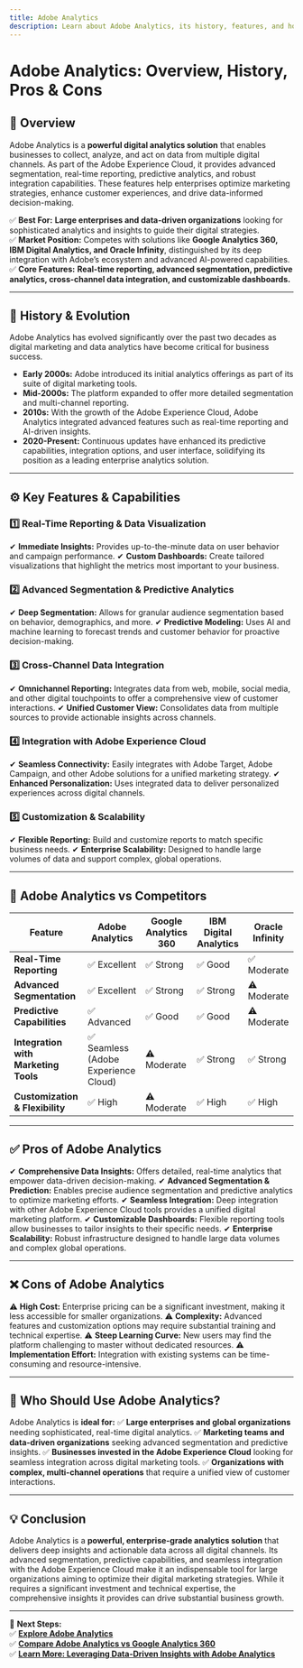 ```yaml
---
title: Adobe Analytics
description: Learn about Adobe Analytics, its history, features, and how it compares to other digital analytics platforms.
---
```


# **Adobe Analytics: Overview, History, Pros & Cons**

## **📌 Overview**  
Adobe Analytics is a **powerful digital analytics solution** that enables businesses to collect, analyze, and act on data from multiple digital channels. As part of the Adobe Experience Cloud, it provides advanced segmentation, real-time reporting, predictive analytics, and robust integration capabilities. These features help enterprises optimize marketing strategies, enhance customer experiences, and drive data-informed decision-making.

✅ **Best For:** **Large enterprises and data-driven organizations** looking for sophisticated analytics and insights to guide their digital strategies.  
✅ **Market Position:** Competes with solutions like **Google Analytics 360, IBM Digital Analytics, and Oracle Infinity**, distinguished by its deep integration with Adobe’s ecosystem and advanced AI-powered capabilities.  
✅ **Core Features:** **Real-time reporting, advanced segmentation, predictive analytics, cross-channel data integration, and customizable dashboards.**

---

## **📜 History & Evolution**  
Adobe Analytics has evolved significantly over the past two decades as digital marketing and data analytics have become critical for business success.

- **Early 2000s:** Adobe introduced its initial analytics offerings as part of its suite of digital marketing tools.
- **Mid-2000s:** The platform expanded to offer more detailed segmentation and multi-channel reporting.
- **2010s:** With the growth of the Adobe Experience Cloud, Adobe Analytics integrated advanced features such as real-time reporting and AI-driven insights.
- **2020-Present:** Continuous updates have enhanced its predictive capabilities, integration options, and user interface, solidifying its position as a leading enterprise analytics solution.

---

## **⚙️ Key Features & Capabilities**

### **1️⃣ Real-Time Reporting & Data Visualization**
✔ **Immediate Insights:** Provides up-to-the-minute data on user behavior and campaign performance.
✔ **Custom Dashboards:** Create tailored visualizations that highlight the metrics most important to your business.

### **2️⃣ Advanced Segmentation & Predictive Analytics**
✔ **Deep Segmentation:** Allows for granular audience segmentation based on behavior, demographics, and more.
✔ **Predictive Modeling:** Uses AI and machine learning to forecast trends and customer behavior for proactive decision-making.

### **3️⃣ Cross-Channel Data Integration**
✔ **Omnichannel Reporting:** Integrates data from web, mobile, social media, and other digital touchpoints to offer a comprehensive view of customer interactions.
✔ **Unified Customer View:** Consolidates data from multiple sources to provide actionable insights across channels.

### **4️⃣ Integration with Adobe Experience Cloud**
✔ **Seamless Connectivity:** Easily integrates with Adobe Target, Adobe Campaign, and other Adobe solutions for a unified marketing strategy.
✔ **Enhanced Personalization:** Uses integrated data to deliver personalized experiences across digital channels.

### **5️⃣ Customization & Scalability**
✔ **Flexible Reporting:** Build and customize reports to match specific business needs.
✔ **Enterprise Scalability:** Designed to handle large volumes of data and support complex, global operations.

---

## **🔄 Adobe Analytics vs Competitors**

| Feature                      | Adobe Analytics      | Google Analytics 360  | IBM Digital Analytics | Oracle Infinity    |
|------------------------------|----------------------|-----------------------|-----------------------|--------------------|
| **Real-Time Reporting**      | ✅ Excellent         | ✅ Strong             | ✅ Good               | ✅ Moderate        |
| **Advanced Segmentation**    | ✅ Excellent         | ✅ Strong             | ✅ Strong             | ⚠ Moderate         |
| **Predictive Capabilities**  | ✅ Advanced          | ✅ Good               | ✅ Good               | ⚠ Moderate         |
| **Integration with Marketing Tools** | ✅ Seamless (Adobe Experience Cloud) | ⚠ Moderate    | ✅ Strong     | ✅ Strong          |
| **Customization & Flexibility** | ✅ High          | ⚠ Moderate           | ✅ High               | ✅ High            |

---

## **✅ Pros of Adobe Analytics**
✔ **Comprehensive Data Insights:** Offers detailed, real-time analytics that empower data-driven decision-making.
✔ **Advanced Segmentation & Prediction:** Enables precise audience segmentation and predictive analytics to optimize marketing efforts.
✔ **Seamless Integration:** Deep integration with other Adobe Experience Cloud tools provides a unified digital marketing platform.
✔ **Customizable Dashboards:** Flexible reporting tools allow businesses to tailor insights to their specific needs.
✔ **Enterprise Scalability:** Robust infrastructure designed to handle large data volumes and complex global operations.

---

## **❌ Cons of Adobe Analytics**
⚠ **High Cost:** Enterprise pricing can be a significant investment, making it less accessible for smaller organizations.
⚠ **Complexity:** Advanced features and customization options may require substantial training and technical expertise.
⚠ **Steep Learning Curve:** New users may find the platform challenging to master without dedicated resources.
⚠ **Implementation Effort:** Integration with existing systems can be time-consuming and resource-intensive.

---

## **🎯 Who Should Use Adobe Analytics?**
Adobe Analytics is **ideal for:**
✅ **Large enterprises and global organizations** needing sophisticated, real-time digital analytics.
✅ **Marketing teams and data-driven organizations** seeking advanced segmentation and predictive insights.
✅ **Businesses invested in the Adobe Experience Cloud** looking for seamless integration across digital marketing tools.
✅ **Organizations with complex, multi-channel operations** that require a unified view of customer interactions.

---

## **💡 Conclusion**
Adobe Analytics is a **powerful, enterprise-grade analytics solution** that delivers deep insights and actionable data across all digital channels. Its advanced segmentation, predictive capabilities, and seamless integration with the Adobe Experience Cloud make it an indispensable tool for large organizations aiming to optimize their digital marketing strategies. While it requires a significant investment and technical expertise, the comprehensive insights it provides can drive substantial business growth.

---

🚀 **Next Steps:**  
✅ **[Explore Adobe Analytics](https://www.adobe.com/analytics.html)**  
✅ **[Compare Adobe Analytics vs Google Analytics 360](#)**  
✅ **[Learn More: Leveraging Data-Driven Insights with Adobe Analytics](#)**
